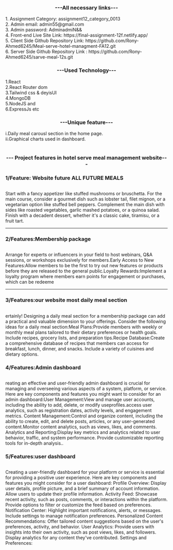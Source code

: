 
<div>
<h3 align="center">---All necessary links---</h3>
1. Assignment Category: assignment12_category_0013 <br/>
2. Admin email: admin55@gmail.com <br/>
3. Admin password: AdminadmiN&& <br/>
4. Front-end Live Site Link: https://final-assignment-12f.netlify.app/ <br/>
5. Client Side Github Repository Link: https://github.com/Rony-Ahmed6245/Meal-serve-hotel-managment-FA12.git <br/>
6. Server Side Github Repository Link : https://github.com/Rony-Ahmed6245/sarve-meal-12s.git <br/> 
            <h3 align="center">---Used Technology---</h3>
            1.React <br>
            2.React Router dom <br>
            3.Tailwind css & deyisUI <br>
            4.MongoDB <br> 
            5.NodeJS and <br>
            6.ExpressJs etc <br> 
            <h3 align="center">---Unique feature---</h3>
            i.Daily meal carousl section in the home page.  <br> 
            ii.Graphical charts used in dashboard.  <br> 
 <br> 
            <img src="https://i.ibb.co/tHfD5v8/final-assignment-12f-netlify-app.png" alt="" />
            <h3 align="center">--- Project features in  hotel serve meal management website---</h3>
            <h3>1/Feature: Website future ALL FUTURE MEALS </h3> 
            <img src="https://i.ibb.co/m97BpN2/Screenshot-2023-11-30-163947.png" alt="" />
            <p>Start with a fancy appetizer like stuffed mushrooms or bruschetta.
For the main course, consider a gourmet dish such as lobster tail, filet mignon, or a vegetarian option like stuffed bell peppers.
Complement the main dish with sides like roasted vegetables, garlic mashed potatoes, or a quinoa salad.
Finish with a decadent dessert, whether it's a classic cake, tiramisu, or a fruit tart.</p>
               <hr/> 
            <h3><span>2/Features:</span>Membership package </h3>
            <img src="https://i.ibb.co/tXwX5mN/Screenshot-2023-11-30-164315.png" alt="" />
            <p> Arrange for experts or influencers in your field to host webinars, Q&A sessions, or workshops exclusively for members.Early Access to New Features:Allow members to be the first to try out new features or products before they are released to the general public.Loyalty Rewards:Implement a loyalty program where members earn points for engagement or purchases, which can be redeeme</p>
            <hr />
            <h3><span>3/Features:</span>our website most daily meal section</h3>
            <img src="https://i.ibb.co/NxHq590/Screenshot-2023-11-30-164626.png" alt="" />
               <p>
                ertainly! Designing a daily meal section for a membership package can add a practical and valuable dimension to your offerings. Consider the following ideas for a daily meal section:Meal Plans:Provide members with weekly or monthly meal plans tailored to their dietary preferences or health goals. Include recipes, grocery lists, and preparation tips.Recipe Database:Create a comprehensive database of recipes that members can access for breakfast, lunch, dinner, and snacks. Include a variety of cuisines and dietary options.</p>
            <h3><span>4/Features:</span>Admin dashboard</h3>
            <img src="https://i.ibb.co/c2DmPLH/Screenshot-2023-11-30-164919.png" alt="" />
               <p>
               reating an effective and user-friendly admin dashboard is crucial for managing and overseeing various aspects of a system, platform, or service. Here are key components and features you might want to consider for an admin dashboard:User Management:View and manage user accounts, including the ability to add, delete, or modify useprofiles.access user analytics, such as registration dates, activity levels, and engagement metrics.
Content Management:Control and organize content, including the ability to create, edit, and delete posts, articles, or any user-generated content.Monitor content analytics, such as views, likes, and comments.
Analytics and Reporting:Display key metrics and analytics related to user behavior, traffic, and system performance.
Provide customizable reporting tools for in-depth analysis..</p>
            <h3><span>5/Features:</span>user dashboard</h3>
            <img src="https://i.ibb.co/WkRw4p7/Screenshot-2023-11-30-165220.png" alt="" />
               <p>
               Creating a user-friendly dashboard for your platform or service is essential for providing a positive user experience. Here are key components and features you might consider for a user dashboard:
Profile Overview:
Display user details, profile picture, and a brief summary of account information.
Allow users to update their profile information.
Activity Feed:
Showcase recent activity, such as posts, comments, or interactions within the platform.
Provide options to filter or customize the feed based on preferences.
Notification Center:
Highlight important notifications, alerts, or messages.
Include settings to manage notification preferences.
Personalized Content Recommendations:
Offer tailored content suggestions based on the user's preferences, activity, and behavior.
User Analytics:
Provide users with insights into their own activity, such as post views, likes, and followers.
Display analytics for any content they've contributed.
Settings and Preferences:</p>
 </div>


